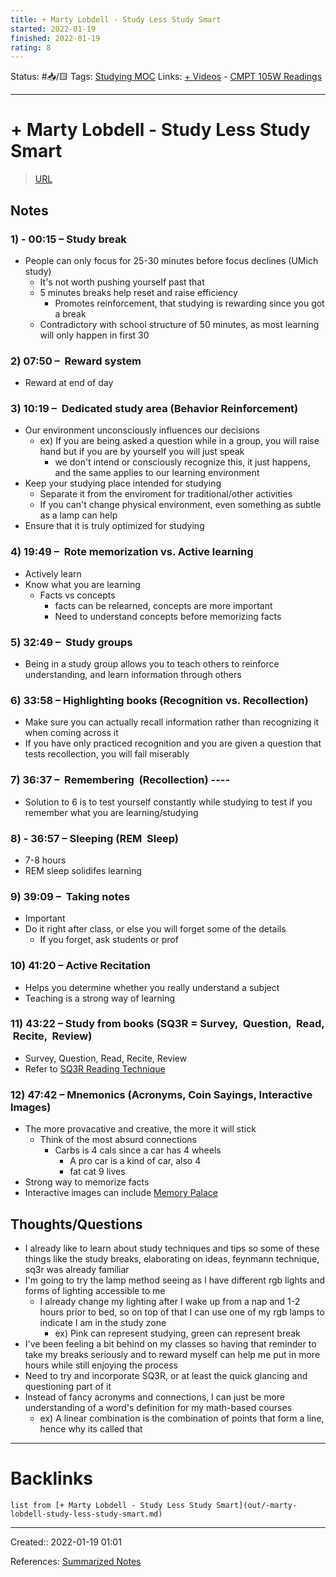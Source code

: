```yaml
---
title: + Marty Lobdell - Study Less Study Smart
started: 2022-01-19 
finished: 2022-01-19 
rating: 8
---
```

Status: #📥/🟨 
Tags: [Studying MOC](out/studying-moc.md)
Links: [+ Videos](out/-videos.md) - [CMPT 105W Readings](out/cmpt-105w-readings.md)
___
# + Marty Lobdell - Study Less Study Smart
> [URL](https://www.youtube.com/watch?v=IlU-zDU6aQ0&ab_channel=PierceCollegeDist11)

## Notes
### 1) - 00:15 –  Study break
- People can only focus for 25-30 minutes before focus declines (UMich study)
	- It's not worth pushing yourself past that
	- 5 minutes breaks help reset and raise efficiency
		- Promotes reinforcement, that studying is rewarding since you got a break
	- Contradictory with school structure of 50 minutes, as most learning will only happen in first 30
### 2) 07:50 –  Reward system  
- Reward at end of day

### 3) 10:19 –  Dedicated study area (Behavior Reinforcement)  
- Our environment unconsciously influences our decisions
	- ex) If you are being asked a question while in a group, you will raise hand but if you are by yourself you will just speak
		- we don't intend or consciously recognize this, it just happens, and the same applies to our learning environment
- Keep your studying place intended for studying
	- Separate it from the enviroment for traditional/other activities
	- If you can't change physical environment, even something as subtle as a lamp can help
- Ensure that it is truly optimized for studying

### 4) 19:49 –  **Rote memorization vs. Active learning**  
- Actively learn
- Know what you are learning
	- Facts vs concepts
		- facts can be relearned, concepts are more important
		- Need to understand concepts before memorizing facts
### 5) 32:49 –  Study groups  
- Being in a study group allows you to teach others to reinforce understanding, and learn information through others
### 6) 33:58 –  **Highlighting books (Recognition vs. Recollection)**   
- Make sure you can actually recall information rather than recognizing it when coming across it
- If you have only practiced recognition and you are given a question that tests recollection, you will fail miserably

### 7) 36:37 –  **Remembering  (Recollection) ----**  
- Solution to 6 is to test yourself constantly while studying to test if you remember what you are learning/studying

### 8) - 36:57 – Sleeping (REM  Sleep)  
- 7-8 hours
- REM sleep solidifes learning

### 9) 39:09 –  **Taking notes**  
- Important
- Do it right after class, or else you will forget some of the details
	- If you forget, ask students or prof

### 10) 41:20 – **Active Recitation**  
- Helps you determine whether you really understand a subject
- Teaching is a strong way of learning

### 11) 43:22 – **Study from books (SQ3R = Survey,  Question,  Read,  Recite,  Review)**  
- Survey, Question, Read, Recite, Review
- Refer to [SQ3R Reading Technique](out/sq3r-reading-technique.md)

### 12) 47:42 –  Mnemonics (Acronyms, Coin Sayings, Interactive Images)
- The more provacative and creative, the more it will stick
	- Think of the most absurd connections
		- Carbs is 4 cals since a car has 4 wheels
			- A pro car is a kind of car, also 4
			- fat cat 9 lives
- Strong way to memorize facts
- Interactive images can include [Memory Palace](out/memory-palace.md)
## Thoughts/Questions
- I already like to learn about study techniques and tips so some of these things like the study breaks, elaborating on ideas, feynmann technique, sq3r was already familiar
- I'm going to try the lamp method seeing as I have different rgb lights and forms of lighting accessible to me
	- I already change my lighting after I wake up from a nap and 1-2 hours prior to bed, so on top of that I can use one of my rgb lamps to indicate I am in the study zone
		- ex) Pink can represent studying, green can represent break
- I've been feeling a bit behind on my classes so having that reminder to take my breaks seriously and to reward myself can help me put in more hours while still enjoying the process
- Need to try and incorporate SQ3R, or at least the quick glancing and questioning part of it
- Instead of fancy acronyms and connections, I can just be more understanding of a word's definition for my math-based courses
	- ex) A linear combination is the combination of points that form a line, hence why its called that
___
# Backlinks
```dataview
list from [+ Marty Lobdell - Study Less Study Smart](out/-marty-lobdell-study-less-study-smart.md)
```
___
Created:: 2022-01-19 01:01

References: [Summarized Notes](https://www.evernote.com/shard/s33/client/snv?noteGuid=978feb82-1f4b-4e6b-afb7-ccad8375e28e&noteKey=a5e49b16353adea8&sn=https%3A%2F%2Fwww.evernote.com%2Fshard%2Fs33%2Fsh%2F978feb82-1f4b-4e6b-afb7-ccad8375e28e%2Fa5e49b16353adea8&title=Study%2BLess%252C%2BStudy%2BSmart%2B-%2B%2540TomFrankly%25E2%2580%2599s%2Bdetailed%2Bnotes)


